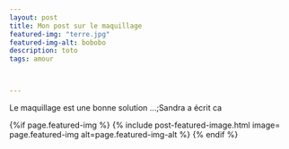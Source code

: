 ```yaml
---
layout: post
title: Mon post sur le maquillage
featured-img: "terre.jpg"
featured-img-alt: bobobo
description: toto
tags: amour



---
```


Le maquillage est une bonne solution ...;Sandra a écrit ca




 {%if page.featured-img %}
  {% include post-featured-image.html image= page.featured-img alt=page.featured-img-alt %}
  {% endif %}
